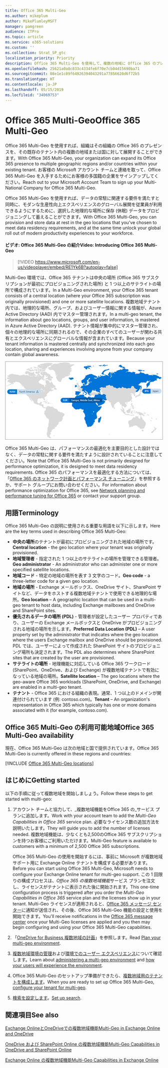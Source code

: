 ```yaml
---
title: Office 365 Multi-Geo
ms.author: mikeplum
author: MikePlumleyMSFT
manager: pamgreen
audience: ITPro
ms.topic: article
ms.service: o365-solutions
ms.custom: ''
ms.collection: Strat_SP_gtc
localization_priority: Priority
description: Office 365 Multi-Geo を使用して、複数の地域に Office 365 のプレゼンスを展開します。
ms.openlocfilehash: 25621a0a8c833c4334fe6f70e7cb04d15690ba71
ms.sourcegitcommit: 08e1e1c09f64926394043291a77856620d6f72b5
ms.translationtype: HT
ms.contentlocale: ja-JP
ms.lasthandoff: 05/15/2019
ms.locfileid: "34069753"
---
```

# <a name="office-365-multi-geo"></a><span data-ttu-id="87682-103">Office 365 Multi-Geo</span><span class="sxs-lookup"><span data-stu-id="87682-103">Office 365 Multi-Geo</span></span>

<span data-ttu-id="87682-104">Office 365 Multi-Geo を使用すれば、組織はその組織の Office 365 のプレゼンスを、その既存のテナント内の複数の地域または国に対して展開することができます。</span><span class="sxs-lookup"><span data-stu-id="87682-104">With Office 365 Multi-Geo, your organization can expand its Office 365 presence to multiple geographic regions and/or countries within your existing tenant.</span></span> <span data-ttu-id="87682-105">お客様の Microsoft アカウント チームと連絡を取って、Office 365 Multi-Geo を入手するためにお客様の多国籍の企業をサインアップしてください。</span><span class="sxs-lookup"><span data-stu-id="87682-105">Reach out to your Microsoft Account Team to sign up your Multi-National Company for Office 365 Multi-Geo.</span></span>
  
<span data-ttu-id="87682-106">Office 365 Multi-Geo を使用すれば、データの常駐に関連する要件を満たすと同時に、モダンな生産性向上エクスペリエンスのグローバル展開を従業員が利用できるようにするために、選択した地理的な場所に保存 (休眠) データをプロビジョニングして蓄えることができます。</span><span class="sxs-lookup"><span data-stu-id="87682-106">With Office 365 Multi-Geo, you can provision and store data at rest in the geo locations that you've chosen to meet data residency requirements, and at the same time unlock your global roll out of modern productivity experiences to your workforce.</span></span>

#### <a name="video-introducing-office-365-multi-geo"></a><span data-ttu-id="87682-107">ビデオ: Office 365 Multi-Geo の紹介</span><span class="sxs-lookup"><span data-stu-id="87682-107">Video: Introducing Office 365 Multi-Geo</span></span>

> [!VIDEO https://www.microsoft.com/en-us/videoplayer/embed/RE1Yk6B?autoplay=false]

<span data-ttu-id="87682-108">Multi-Geo 環境では、Office 365 テナントは中央の場所 (Office 365 サブスクリプションが最初にプロビジョニングされた場所) と 1 つ以上のサテライトの場所で構成されています。</span><span class="sxs-lookup"><span data-stu-id="87682-108">In a Multi-Geo environment, your Office 365 tenant consists of a central location (where your Office 365 subscription was originally provisioned) and one or more satellite locations.</span></span> <span data-ttu-id="87682-109">複数地域テナント内では、地理的な場所、グループ、およびユーザー情報に関する情報が、Azure Active Directory (AAD) 内でマスター管理されます。</span><span class="sxs-lookup"><span data-stu-id="87682-109">In a multi-geo tenant, the information about geo locations, groups, and user information, is mastered in Azure Active Directory (AAD).</span></span> <span data-ttu-id="87682-110">テナント情報が集中的にマスター管理され、個々の地理的な場所に同期されるので、その企業のすべてのユーザーが関わる共有とエクスペリエンスにグローバルな情報が含まれています。</span><span class="sxs-lookup"><span data-stu-id="87682-110">Because your tenant information is mastered centrally and synchronized into each geo location, sharing and experiences involving anyone from your company contain global awareness.</span></span>

![SharePoint 管理センター メニューの複数地域マップのスクリーンショット](media/multi-geo-world-map.png)

<span data-ttu-id="87682-112">Office 365 Multi-Geo は、パフォーマンスの最適化を主要目的とした設計ではなく、データの常駐に関する要件を満たすように設計されていることに注意してください。</span><span class="sxs-lookup"><span data-stu-id="87682-112">Note that Office 365 Multi-Geo is not primarily designed for performance optimization, it is designed to meet data residency requirements.</span></span> <span data-ttu-id="87682-113">Office 365 のパフォーマンスを最適化する方法については、「[Office 365 のネットワーク計画とパフォーマンス チューニング](https://support.office.com/article/e5f1228c-da3c-4654-bf16-d163daee8848)」を参照するか、サポート グループにお問い合わせください。</span><span class="sxs-lookup"><span data-stu-id="87682-113">For information about performance optimization for Office 365, see [Network planning and performance tuning for Office 365](https://support.office.com/article/e5f1228c-da3c-4654-bf16-d163daee8848) or contact your support group.</span></span>

## <a name="terminology"></a><span data-ttu-id="87682-114">用語</span><span class="sxs-lookup"><span data-stu-id="87682-114">Terminology</span></span>

<span data-ttu-id="87682-115">Office 365 Multi-Geo の説明に使用される重要な用語を以下に示します。</span><span class="sxs-lookup"><span data-stu-id="87682-115">Here are the key terms used in describing Office 365 Multi-Geo:</span></span>

- <span data-ttu-id="87682-116">**中央の場所**のテナントが最初にプロビジョニングされた地域の場所です。</span><span class="sxs-lookup"><span data-stu-id="87682-116">**Central location** - the geo location where your tenant was originally provisioned.</span></span>
- <span data-ttu-id="87682-117">**地域管理者** - 指定された 1 つ以上のサテライトの場所を管理できる管理者。</span><span class="sxs-lookup"><span data-stu-id="87682-117">**Geo administrator** - An administrator who can administer one or more specified satellite locations.</span></span>
- <span data-ttu-id="87682-118">**地域コード** - 特定の地域の場所を表す 3 文字のコード。</span><span class="sxs-lookup"><span data-stu-id="87682-118">**Geo code** - a three-letter code for a given geo location.</span></span>
- <span data-ttu-id="87682-119">**地域の場所** - Exchange メールボックス、OneDrive サイト、SharePoint サイトなど、データをホストする複数地域テナントで使用できる地理的な場所。</span><span class="sxs-lookup"><span data-stu-id="87682-119">**Geo location** – A geographic location that can be used in a multi-geo tenant to host data, including Exchange mailboxes and OneDrive and SharePoint sites.</span></span>
- <span data-ttu-id="87682-120">**優先されるデータの場所 (PDL)** - 管理者が設定したユーザー プロパティであり、ユーザーの Exchange メールボックスと OneDrive がプロビジョニングされる地域の場所を示します。</span><span class="sxs-lookup"><span data-stu-id="87682-120">**Preferred Data Location (PDL)** – A user property set by the administrator that indicates where the geo location where the users Exchange mailbox and OneDrive should be provisioned.</span></span> <span data-ttu-id="87682-121">PDL では、ユーザーによって作成された SharePoint サイトのプロビジョニング場所も決定されます。</span><span class="sxs-lookup"><span data-stu-id="87682-121">The PDL also determines where SharePoint sites that are created by the user are provisioned.</span></span>
- <span data-ttu-id="87682-122">**サテライトの場所** - 地理機能に対応している Office 365 ワークロード (SharePoint、OneDrive、および Exchange) が複数地域テナントで有効になっている地域の場所。</span><span class="sxs-lookup"><span data-stu-id="87682-122">**Satellite location** – The geo locations where the geo-aware Office 365 workloads (SharePoint, OneDrive, and Exchange) are enabled in a multi-geo tenant.</span></span>
- <span data-ttu-id="87682-123">**テナント** - Office 365 における組織の表現。通常、1 つ以上のドメインが関連付けられています (例: contoso.com)。</span><span class="sxs-lookup"><span data-stu-id="87682-123">**Tenant** – An organization's representation in Office 365 which typically has one or more domains associated with it (for example, contoso.com).</span></span>

## <a name="office-365-multi-geo-availability"></a><span data-ttu-id="87682-124">Office 365 Multi-Geo の利用可能地域</span><span class="sxs-lookup"><span data-stu-id="87682-124">Office 365 Multi-Geo availability</span></span>

<span data-ttu-id="87682-125">現在、Office 365 Multi-Geo は次の地域と国で提供されています。</span><span class="sxs-lookup"><span data-stu-id="87682-125">Office 365 Multi-Geo is currently offered in these regions and countries:</span></span>

[!INCLUDE [Office 365 Multi-Geo locations](includes/office-365-multi-geo-locations.md)]

## <a name="getting-started"></a><span data-ttu-id="87682-126">はじめに</span><span class="sxs-lookup"><span data-stu-id="87682-126">Getting started</span></span>

<span data-ttu-id="87682-127">以下の手順に従って複数地域を開始しましょう。</span><span class="sxs-lookup"><span data-stu-id="87682-127">Follow these steps to get started with multi-geo:</span></span>

1. <span data-ttu-id="87682-128">アカウント チームと協力して、_複数地域機能をOffice 365 の_サービス プランに追加します。</span><span class="sxs-lookup"><span data-stu-id="87682-128">Work with your account team to add the _Multi-Geo Capabilities in Office 365_ service plan.</span></span> <span data-ttu-id="87682-129">必要なライセンス数の追加方法を説明いたします。</span><span class="sxs-lookup"><span data-stu-id="87682-129">They will guide you to add the number of licenses needed.</span></span> <span data-ttu-id="87682-130">複数地域機能は、少なくとも2,500のOffice 365 サブスクリプションを持つお客様にご利用いただけます。</span><span class="sxs-lookup"><span data-stu-id="87682-130">Multi-Geo feature is available to customers with a minimum of 2,500 Office 365 subscriptions.</span></span>

   <span data-ttu-id="87682-131">Office 365 Multi-Geo の使用を開始するには、事前に Microsoft が複数地域サポート用に Exchange Online テナントを構成する必要があります。</span><span class="sxs-lookup"><span data-stu-id="87682-131">Before you can start using Office 365 Multi-Geo, Microsoft needs to configure your Exchange Online tenant for multi-geo support.</span></span> <span data-ttu-id="87682-132">この 1 回限りの構成プロセスは、*Office 365 の複数地域機能*サービス プランを注文し、ライセンスがテナントに表示された後に開始されます。</span><span class="sxs-lookup"><span data-stu-id="87682-132">This one-time configuration process is triggered after you order the *Multi-Geo Capabilities in Office 365* service plan and the licenses show up in your tenant.</span></span> <span data-ttu-id="87682-133">Multi-Geo ライセンスが適用されると、[Office 365 メッセージ センター](https://support.office.com/article/38FB3333-BFCC-4340-A37B-DEDA509C2093)に通知が送信され、その後、Office 365 Multi-Geo 機能の設定と使用を開始できます。</span><span class="sxs-lookup"><span data-stu-id="87682-133">You'll receive notifications in the [Office 365 message center](https://support.office.com/article/38FB3333-BFCC-4340-A37B-DEDA509C2093) once your Multi-Geo licenses are applied and you then may begin configuring and using your Office 365 Multi-Geo capabilities.</span></span>

2. <span data-ttu-id="87682-134">「[OneDrive for Business 複数地域の計画](plan-for-multi-geo.md)」を参照します。</span><span class="sxs-lookup"><span data-stu-id="87682-134">Read [Plan your multi-geo environment](plan-for-multi-geo.md).</span></span>

3. <span data-ttu-id="87682-135">[複数地域環境の管理](administering-a-multi-geo-environment.md)および[環境でのユーザー エクスペリエンス](multi-geo-user-experience.md)について確認します。</span><span class="sxs-lookup"><span data-stu-id="87682-135">Learn about [administering a multi-geo environment](administering-a-multi-geo-environment.md) and [how your users will experience the environment](multi-geo-user-experience.md).</span></span>

4. <span data-ttu-id="87682-136">Office 365 Multi-Geo のセットアップ準備ができたら、[複数地域用のテナントを構成します](multi-geo-tenant-configuration.md)。</span><span class="sxs-lookup"><span data-stu-id="87682-136">When you are ready to set up Office 365 Multi-Geo, [configure your tenant for multi-geo](multi-geo-tenant-configuration.md).</span></span>

5. <span data-ttu-id="87682-137">[検索を設定します](configure-search-for-multi-geo.md)。</span><span class="sxs-lookup"><span data-stu-id="87682-137">[Set up search](configure-search-for-multi-geo.md).</span></span>

## <a name="see-also"></a><span data-ttu-id="87682-138">関連項目</span><span class="sxs-lookup"><span data-stu-id="87682-138">See also</span></span>

[<span data-ttu-id="87682-139">Exchange OnlineとOneDriveでの複数地域機能</span><span class="sxs-lookup"><span data-stu-id="87682-139">Multi-Geo in Exchange Online and OneDrive</span></span>](https://Aka.ms/GoMultiGeo)

[<span data-ttu-id="87682-140">OneDrive および SharePoint Online の複数地域機能</span><span class="sxs-lookup"><span data-stu-id="87682-140">Multi-Geo Capabilities in OneDrive and SharePoint Online</span></span>](https://docs.microsoft.com/office365/enterprise/multi-geo-capabilities-in-onedrive-and-sharepoint-online-in-office-365)

[<span data-ttu-id="87682-141">Exchange Online の複数地域機能</span><span class="sxs-lookup"><span data-stu-id="87682-141">Multi-Geo Capabilities in Exchange Online</span></span>](https://docs.microsoft.com/office365/enterprise/multi-geo-capabilities-in-exchange-online)
